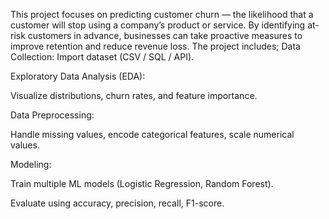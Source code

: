 This project focuses on predicting customer churn — the likelihood that a customer will stop using a company’s product or service.
By identifying at-risk customers in advance, businesses can take proactive measures to improve retention and reduce revenue loss.
The project includes;
Data Collection: Import dataset (CSV / SQL / API).

Exploratory Data Analysis (EDA):

Visualize distributions, churn rates, and feature importance.

Data Preprocessing:

Handle missing values, encode categorical features, scale numerical values.

Modeling:

Train multiple ML models (Logistic Regression, Random Forest).

Evaluate using accuracy, precision, recall, F1-score.
